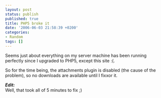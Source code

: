 ```yaml
---
layout: post
status: publish
published: true
title: PHP5 broke it
date: '2006-06-03 21:58:39 +0200'
categories:
- Random
tags: []
---
```


Seems just about everything on my server machine has been running
perfectly since I upgraded to PHP5, except this site :(.

So for the time being, the attachments plugin is disabled (the cause of
the problem), so no downloads are available until I fixxor it.

***Edit:***\
Well, that took all of 5 minutes to fix ;)
